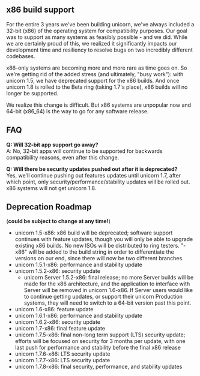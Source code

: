 ## x86 build support
For the entire 3 years we've been building unicorn, we've always included a 32-bit (x86) of the operating system for compatibility purposes. Our goal was to support as many systems as feasibly possible - and we did. While we are certainly proud of this, we realized it significantly impacts our development time and resiliency to resolve bugs on two incredibly different codebases. 

x86-only systems are becoming more and more rare as time goes on. So we're getting rid of the added stress (and ultimately, "busy work"): with unicorn 1.5, we have deprecated support for the x86 builds. And once unicorn 1.8 is rolled to the Beta ring (taking 1.7's place), x86 builds will no longer be supported.

We realize this change is difficult. But x86 systems are unpopular now and 64-bit (x86_64) is the way to go for any software release.

## FAQ
**Q: Will 32-bit app support go away?**  
A: No, 32-bit apps will continue to be supported for backwards compatibility reasons, even after this change.

**Q: Will there be security updates pushed out after it is deprecated?**  
Yes, we'll continue pushing out features updates until unicorn 1.7, after which point, only security/performance/stability updates will be rolled out. x86 systems will not get unicorn 1.8.

## Deprecation Roadmap
(**could be subject to change at any time!**)
- unicorn 1.5-x86: x86 build will be deprecated; software support continues with feature updates, though you will only be able to upgrade existing x86 builds. No new ISOs will be distributed to ring testers. "-x86" will be added to the build string in order to differentiate the versions on our end, since there will now be two different branches.
- unicorn 1.5.1-x86: performance and stability update
- unicorn 1.5.2-x86: security update
  - unicorn Server 1.5.2-x86: final release; no more Server builds will be made for the x86 architecture, and the application to interface with Server will be removed in unicorn 1.6-x86. If Server users would like to continue getting updates, or support their unicorn Production systems, they will need to switch to a 64-bit version past this point. 
- unicorn 1.6-x86: feature update
- unicorn 1.6.1-x86: performance and stability update
- unicorn 1.6.2-x86: security update
- unicorn 1.7-x86: final feature update
- unicorn 1.7.5-x86: final non-long term support (LTS) security update; efforts will be focused on security for 3 months per update, with one last push for performance and stability before the final x86 release
- unicorn 1.7.6-x86: LTS security update
- unicorn 1.7.7-x86: LTS security update
- unicorn 1.7.8-x86: final security, performance, and stability updates
